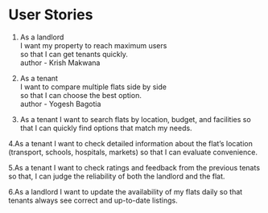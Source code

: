 # User Stories

1. As a landlord <br>
I want my property to reach maximum users <br>
so that I can get tenants quickly.<br>
author - Krish Makwana <br>

2. As a tenant <br>
I want to compare multiple flats side by side <br>
so that I can choose the best option. <br>
author - Yogesh Bagotia <br>

3. As a tenant 
I want to search flats by location, budget, and facilities
so that I can quickly find options that match my needs.

4.As a tenant
I want to check detailed information about the flat’s location (transport, schools, hospitals, markets)
so that I can evaluate convenience.

5.As a tenant
I want to check ratings and feedback from the previous tenats so that,
I can judge the reliability of both the landlord and the flat.

6.As a landlord
I want to update the availability of my flats daily
so that tenants always see correct and up-to-date listings.

